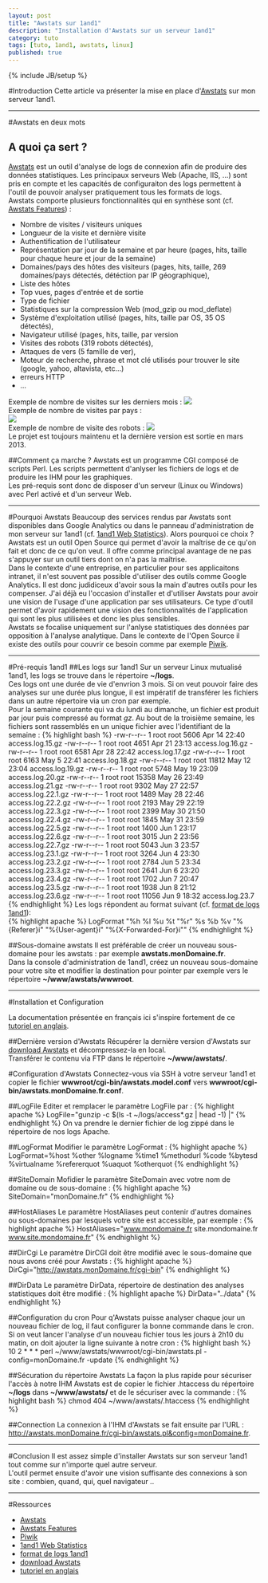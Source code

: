 ```yaml
---
layout: post
title: "Awstats sur 1and1"
description: "Installation d'Awstats sur un serveur 1and1"
category: tuto
tags: [tuto, 1and1, awstats, linux]
published: true
---
```

{% include JB/setup %}

#Introduction
Cette article va présenter la mise en place d'[Awstats][] sur mon serveur 1and1.  

---------------------------------------
#Awstats en deux mots
## A quoi ça sert ?
[Awstats][] est un outil d'analyse de logs de connexion afin de produire des données statistiques. Les principaux serveurs Web (Apache, IIS, ...) sont pris en compte et les capacités de configuraiton des logs permettent à l'outil de pouvoir analyser pratiquement tous les formats de logs.  
Awstats comporte plusieurs fonctionnalités qui en synthèse sont (cf. [Awstats Features][]) : 
* Nombre de visites / visiteurs uniques
* Longueur de la visite et dernière visite
* Authentification de l'utilisateur
* Représentation par jour de la semaine et par heure (pages, hits, taille pour chaque heure et jour de la semaine)
* Domaines/pays des hôtes des visiteurs (pages, hits, taille, 269 domaines/pays détectés, détéction par IP géographique),
* Liste des hôtes
* Top vues, pages d'entrée et de sortie
* Type de fichier
* Statistiques sur la compression Web (mod_gzip ou mod_deflate)
* Système d'exploitation utilisé (pages, hits, taille par OS, 35 OS détectés),
* Navigateur utilisé (pages, hits, taille, par version
* Visites des robots (319 robots détectés),
* Attaques de vers (5 famille de ver),
* Moteur de recherche, phrase et mot clé utilisés pour trouver le site (google, yahoo, altavista, etc...)
* erreurs HTTP
* ...  

Exemple de nombre de visites sur les derniers mois : 
![][awstats_historique_mensuel]  
Exemple de nombre de visites par pays :  
![][awstats_visites_pays]  
Exemple de nombre de visite des robots : 
![][awstats_visites_robots]  
Le projet est toujours maintenu et la dernière version est sortie en mars 2013. 

##Comment ça marche ?
Awstats est un programme CGI composé de scripts Perl. Les scripts permettent d'anlyser les fichiers de logs et de produire les IHM pour les graphiques.  
Les pré-requis sont donc de disposer d'un serveur (Linux ou Windows) avec Perl activé et d'un serveur Web.  

---------------------------------------
#Pourquoi Awstats
Beaucoup des services rendus par Awstats sont disponibles dans Google Analytics ou dans le panneau d'administration de mon serveur sur 1and1 (cf. [1and1 Web Statistics][]). Alors pourquoi ce choix ?  
Awstats est un outil Open Source qui permet d'avoir la maîtrise de ce qu'on fait et donc de ce qu'on veut. Il offre comme principal avantage de ne pas s'appuyer sur un outil tiers dont on n'a pas la maîtrise.  
Dans le contexte d'une entreprise, en particulier pour ses applicaitons intranet, il n'est souvent pas possible d'utiliser des outils comme Google Analytics. Il est donc judidiceux d'avoir sous la main d'autres outils pour les compenser.
J'ai déjà eu l'occasion d'installer et d'utiliser Awstats pour avoir une vision de l'usage d'une application par ses utilisateurs. Ce type d'outil permet d'avoir rapidement une vision des fonctionnalités de l'application qui sont les plus utilisées et donc les plus sensibles.  
Awstats se focalise uniquement sur l'anlyse statistiques des données par opposition à l'analyse analytique. Dans le contexte de l'Open Source il existe des outils pour couvrir ce besoin comme par exemple [Piwik][].


---------------------------------------
#Pré-requis 1and1
##Les logs sur 1and1
Sur un serveur Linux mutualisé 1and1, les logs se trouve dans le répertoire **~/logs**.  
Ces logs ont une durée de vie d'envrion 3 mois. Si on veut pouvoir faire des analyses sur une durée plus longue, il est impératif de transférer les fichiers dans un autre répertoire via un cron par exemple.  
Pour la semaine courante qui va du lundi au dimanche, un fichier est produit par jour puis compressé au format *gz*. Au bout de la troisième semaine, les fichiers sont rassemblés en un unique fichier avec l'identifiant de la semaine :
{% highlight bash %}
-rw-r--r-- 1 root      root      5606 Apr 14 22:40 access.log.15.gz
-rw-r--r-- 1 root      root      4651 Apr 21 23:13 access.log.16.gz
-rw-r--r-- 1 root      root      6581 Apr 28 22:42 access.log.17.gz
-rw-r--r-- 1 root      root      6163 May  5 22:41 access.log.18.gz
-rw-r--r-- 1 root      root     11812 May 12 23:04 access.log.19.gz
-rw-r--r-- 1 root      root      5748 May 19 23:09 access.log.20.gz
-rw-r--r-- 1 root      root     15358 May 26 23:49 access.log.21.gz
-rw-r--r-- 1 root      root      9302 May 27 22:57 access.log.22.1.gz
-rw-r--r-- 1 root      root      1489 May 28 22:46 access.log.22.2.gz
-rw-r--r-- 1 root      root      2193 May 29 22:19 access.log.22.3.gz
-rw-r--r-- 1 root      root      2399 May 30 21:50 access.log.22.4.gz
-rw-r--r-- 1 root      root      1845 May 31 23:59 access.log.22.5.gz
-rw-r--r-- 1 root      root      1400 Jun  1 23:17 access.log.22.6.gz
-rw-r--r-- 1 root      root      3015 Jun  2 23:56 access.log.22.7.gz
-rw-r--r-- 1 root      root      5043 Jun  3 23:57 access.log.23.1.gz
-rw-r--r-- 1 root      root      3264 Jun  4 23:30 access.log.23.2.gz
-rw-r--r-- 1 root      root      2784 Jun  5 23:34 access.log.23.3.gz
-rw-r--r-- 1 root      root      2641 Jun  6 23:20 access.log.23.4.gz
-rw-r--r-- 1 root      root      1702 Jun  7 20:47 access.log.23.5.gz
-rw-r--r-- 1 root      root      1938 Jun  8 21:12 access.log.23.6.gz
-rw-r--r-- 1 root      root     11056 Jun  9 18:32 access.log.23.7
{% endhighlight %}
Les logs répondent au format suivant (cf. [format de logs 1and1][]):  
{% highlight apache %}
LogFormat "%h %l %u %t \"%r\" %s %b %v \"%{Referer}i\" \"%{User-agent}i\" \"%{X-Forwarded-For}i\""
{% endhighlight %}

##Sous-domaine awstats
Il est préférable de créer un nouveau sous-domaine pour les awstats : par exemple **awstats.monDomaine.fr**.  
Dans la console d'administration de 1and1, créez un nouveau sous-domaine pour votre site et modifier la destination pour pointer par exemple vers le répertoire **~/www/awstats/wwwroot**.  

---------------------------------------
#Installation et Configuration

La documentation présentée en français ici s'inspire fortement de ce [tutoriel en anglais][].  

##Dernière version d'Awstats
Récupérer la dernière version d'Awstats sur [download Awstats][] et décompressez-la en local.  
Transférer le contenu via FTP dans le répertoire **~/www/awstats/**.

#Configuration d'Awstats
Connectez-vous via SSH à votre serveur 1and1 et copier le fichier **wwwroot/cgi-bin/awstats.model.conf** vers **wwwroot/cgi-bin/awstats.monDomaine.fr.conf**.

##LogFile
Editer et remplacer le paramètre LogFile par :
{% highlight apache %}
LogFile="gunzip -c $(ls -t ~/logs/access*.gz | head -1) |"
{% endhighlight %}
On va prendre le dernier fichier de log zippé dans le répertoire de nos logs Apache.

##LogFormat
Modifier le paramètre LogFormat : 
{% highlight apache %}
LogFormat=%host %other %logname %time1 %methodurl %code %bytesd %virtualname %refererquot %uaquot %otherquot
{% endhighlight %}

##SiteDomain
Mofidier le paramètre SiteDomain avec votre nom de domaine ou de sous-domaine : 
{% highlight apache %}
SiteDomain="monDomaine.fr"
{% endhighlight %}

##HostAliases
Le paramètre HostAliases peut contenir d'autres domaines ou sous-domaines par lesquels votre site est accessible, par exemple : 
{% highlight apache %}
HostAliases="www.mondomaine.fr site.mondomaine.fr www.site.mondomaine.fr"
{% endhighlight %}

##DirCgi
Le paramètre DirCGI doit être modifié avec le sous-domaine que nous avons créé pour Awstats : 
{% highlight apache %}
DirCgi="http://awstats.monDomaine.fr/cgi-bin"
{% endhighlight %}

##DirData
Le paramètre DirData, répertoire de destination des analyses statistiques doit être modifié : 
{% highlight apache %}
DirData="../data"
{% endhighlight %}

##Configuration du cron
Pour q'Awstats puisse analyser chaque jour un nouveau fichier de log, il faut configurer la bonne commande dans le cron.
Si on veut lancer l'analyse d'un nouveau fichier tous les jours à 2h10 du matin, on doit ajouter la ligne suivante à notre cron : 
{% highlight bash %}
10 2 * * * perl ~/www/awstats/wwwroot/cgi-bin/awstats.pl -config=monDomaine.fr -update
{% endhighlight %}

##Sécuration du répertoire Awstats
La façon la plus rapide pour sécuriser l'accès à notre IHM Awstats est de copier le fichier .htaccess du répertoire **~/logs** dans **~/www/awstats/** et de le sécuriser avec la commande : 
{% highlight bash %}
chmod 404 ~/www/awstats/.htaccess
{% endhighlight %}

##Connection
La connexion à l'IHM d'Awstats se fait ensuite par l'URL : http://awstats.monDomaine.fr/cgi-bin/awstats.pl&config=monDomaine.fr.  


---------------------------------------
#Conclusion
Il est assez simple d'installer Awstats sur son serveur 1and1 tout comme sur n'importe quel autre serveur.  
L'outil permet ensuite d'avoir une vision suffisante des connexions à son site : combien, quand, qui, quel navigateur ..

---------------------------------------
#Ressources

- [Awstats][]
- [Awstats Features][]
- [Piwik][]
- [1and1 Web Statistics][]
- [format de logs 1and1][]
- [download Awstats][]
- [tutoriel en anglais][]  

<!-- Ressources URL -->
[Awstats]: http://awstats.sourceforge.net/
[Awstats Features]: http://www.awstats.org/#FEATURES
[Piwik]: http://piwik.org/
[1and1 Web Statistics]: http://help.1and1.com/marketing-c85117/1und1-siteanalytics-c37780/how-do-i-access-1und1-siteanalytics-a597243.html
[format de logs 1and1]: http://help.1and1.com/marketing-c85117/1und1-siteanalytics-c37780/what-is-the-log-file-format-for-linux-shared-hosting-a598312.html
[download Awstats]: http://sourceforge.net/projects/awstats/files/
[tutoriel en anglais]: http://1024k.de/awstats/1and1/tutorial.html

<!-- Ressources images -->

[awstats_historique_mensuel]: /assets/images/awstats_historique_mensuel.png
[awstats_visites_pays]: /assets/images/awstats_visites_pays.png
[awstats_visites_robots]: /assets/images/awstats_visites_robots.png

